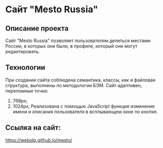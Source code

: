 # Сайт "Mesto Russia"

## Описание проекта

Сайт "Mesto Russia" позволяет пользователям делиться местами России, в которых они были, в профиле, который они могут редактировать.

## Технологии 

При создании сайта соблюдена семантика, классы, как и файловая структура, выполнены по методологии БЭМ. Сайт адаптивен, переломные точки:
1. 768px;
2. 1024px;
Реализована с помощью JavaScript функция изменения имени и описания пользователя в всплывающем окне по кнопке.

## Ссылка на сайт:
https://webolp.github.io/mesto/

